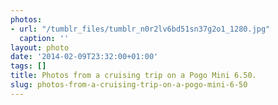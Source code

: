 ```yaml
---
photos:
- url: "/tumblr_files/tumblr_n0r2lv6bd51sn37g2o1_1280.jpg"
  caption: ''
layout: photo
date: '2014-02-09T23:32:00+01:00'
tags: []
title: Photos from a cruising trip on a Pogo Mini 6.50.
slug: photos-from-a-cruising-trip-on-a-pogo-mini-6-50
---
```

